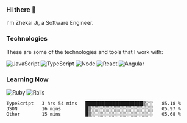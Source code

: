 ### Hi there 👋
I'm Zhekai Ji, a Software Engineer.

### Technologies
These are some of the technologies and tools that I work with:

![JavaScript](https://img.shields.io/badge/JavaScript-323330.svg?logo=javascript&logoColor=F7DF1E) 
![TypeScript](https://img.shields.io/badge/TypeScript-007ACC.svg?logo=typescript&logoColor=white) 
![Node](https://img.shields.io/badge/Node.js-43853D.svg?logo=node.js&logoColor=white)
![React](https://img.shields.io/badge/React-20232a.svg?logo=react&logoColor=61DAFB) 
![Angular](https://img.shields.io/badge/Angular-E23237.svg?logo=angularjs&logoColor=white)

### Learning Now
![Ruby](https://img.shields.io/badge/Ruby-CC342D.svg?logo=ruby&logoColor=white)
![Rails](https://img.shields.io/badge/Rails-CC0000.svg?logo=ruby-on-rails&logoColor=white)

<!--START_SECTION:waka-->

```text
TypeScript   3 hrs 54 mins   █████████████████████▒░░░   85.18 %
JSON         16 mins         █▒░░░░░░░░░░░░░░░░░░░░░░░   05.97 %
Other        15 mins         █▒░░░░░░░░░░░░░░░░░░░░░░░   05.68 %
```

<!--END_SECTION:waka-->
